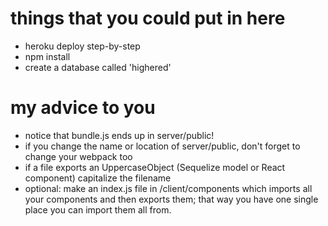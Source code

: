# things that you could put in here

- heroku deploy step-by-step
- npm install
- create a database called 'highered'

# my advice to you

- notice that bundle.js ends up in server/public!
- if you change the name or location of server/public, don't forget to change your webpack too
- if a file exports an UppercaseObject (Sequelize model or React component) capitalize the filename
- optional: make an index.js file in /client/components which imports all your components and then exports them; that way you have one single place you can import them all from.


